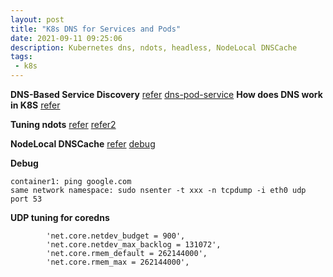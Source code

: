 ```yaml
---
layout: post
title: "K8s DNS for Services and Pods"
date: 2021-09-11 09:25:06
description: Kubernetes dns, ndots, headless, NodeLocal DNSCache
tags:
 - k8s
---
```


**DNS-Based Service Discovery**
[refer](https://github.com/kubernetes/dns/blob/master/docs/specification.md)
[dns-pod-service](https://kubernetes.io/docs/concepts/services-networking/dns-pod-service/)
**How does DNS work in K8S**
[refer](https://medium.com/kubernetes-tutorials/kubernetes-dns-for-services-and-pods-664804211501)

**Tuning ndots**
[refer](https://pracucci.com/kubernetes-dns-resolution-ndots-options-and-why-it-may-affect-application-performances.html)
[refer2](https://ieevee.com/tech/2019/06/22/ndots.html)

**NodeLocal DNSCache**
[refer](https://kubernetes.io/docs/tasks/administer-cluster/nodelocaldns/)
[debug](https://povilasv.me/kubernetes-node-local-dns-cache/)

**Debug**
```
container1: ping google.com
same network namespace: sudo nsenter -t xxx -n tcpdump -i eth0 udp port 53
```

**UDP tuning for coredns**
```
        'net.core.netdev_budget = 900',
        'net.core.netdev_max_backlog = 131072',
        'net.core.rmem_default = 262144000',
        'net.core.rmem_max = 262144000',
```
